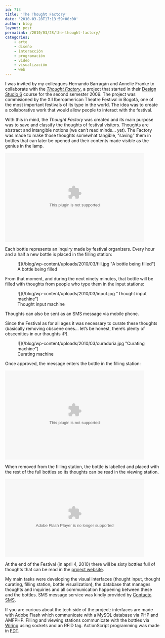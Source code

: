 ```yaml
---
id: 713
title: 'The Thought Factory'
date: '2010-03-28T17:13:59+00:00'
author: blog
layout: post
permalink: /2010/03/28/the-thought-factory/
categories:
    - arte
    - diseño
    - interacción
    - programación
    - video
    - visualización
    - web
---
```


I was invited by my colleagues Hernando Barragán and Annelie Franke to collaborate with the *[Thought Factory](http://loquesefabrica.com)*, a project that started in their [Design Studio 6](http://designblog.uniandes.edu.co/blogs/dise3135/) course for the second semester 2009. The project was commisioned by the XII Iberoamerican Theatre Festival in Bogotá, one of the most important festivals of its type in the world. The idea was to create a collaborative work that would allow people to interact with the festival.

With this in mind, the *Thought Factory* was created and its main purpose was to save and classify the thoughts of festival visitors. Thoughts are abstract and intangible notions (we can’t read minds… yet). The Factory was made to make those thoughts somewhat tangible, “saving” them in bottles that can later be opened and their contents made visible as the genius in the lamp.

<embed autoplay="false" controller="true" height="288" loop="false" src="/wp-content/uploads/2010/03/visualizador.m4v" type="video/quicktime" width="450">

Each bottle represents an inquiry made by festival organizers. Every hour and a half a new bottle is placed in the filling station:

<figure markdown="1" aria-describedby="caption-attachment-705" class="wp-caption alignnone" id="attachment_705" style="width: 450px">
![](/blog/wp-content/uploads/2010/03/fill.jpg "A bottle being filled")
<figcaption markdown="0" class="wp-caption-text" id="caption-attachment-705">
A bottle being filled
</figcaption>

</figure>

From that moment, and during the next ninety minutes, that bottle will be filled with thoughts from people who type them in the input stations:

<figure markdown="1" aria-describedby="caption-attachment-703" class="wp-caption alignnone" id="attachment_703" style="width: 450px">
![](/blog/wp-content/uploads/2010/03/input.jpg "Thought input machine")
<figcaption markdown="0" class="wp-caption-text" id="caption-attachment-703">
Thought input machine
</figcaption>

</figure>

Thoughts can also be sent as an SMS message via mobile phone.

Since the Festival as for all ages it was necessary to curate these thoughts (basically removing obscene ones… let’s be honest, there’s plenty of obscenities in our thoughts :P).

<figure markdown="1" aria-describedby="caption-attachment-710" class="wp-caption alignnone" id="attachment_710" style="width: 450px">
![](/blog/wp-content/uploads/2010/03/curaduria.jpg "Curating machine")
<figcaption markdown="0" class="wp-caption-text" id="caption-attachment-710">
Curating machine
</figcaption>

</figure>

Once approved, the message enters the bottle in the filling station:

<embed autoplay="false" controller="true" height="288" loop="false" src="/wp-content/uploads/2010/03/llenado.m4v" type="video/quicktime" width="450">

When removed from the filling station, the bottle is labelled and placed with the rest of the full bottles so its thoughts can be read in the viewing station.

<embed allowfullscreen="true" bgcolor="#000000" data="http://www.flickr.com/apps/video/stewart.swf?v=71377" flashvars="intl_lang=en-us&photo_secret=721f3e0226&photo_id=4470994212" height="253" src="//www.flickr.com/apps/video/stewart.swf?v=71377" type="application/x-shockwave-flash" width="450">

At the end of the Festival (in april 4, 2010) there will be sixty bottles full of thoughts that can be read in the [project website](http://loquesefabrica.com).

My main tasks were developing the visual interfaces (thought input, thought curating, filling station, bottle visualization), the database that manages thoughts and inquiries and all communication happening between these and the bottles. SMS message service was kindly provided by [Contacto SMS](http://www.contactosms.com.co).

If you are curious about the tech side of the project: interfaces are made with Adobe Flash which communicate with a MySQL database via PHP and AMFPHP. Filling and viewing stations communicate with the bottles via [Wiring](http://wiring.org.co/) using sockets and an RFID tag. ActionScript programming was made in [FDT](http://www.fdt.powerflasher.com/).